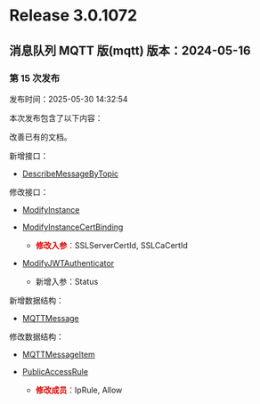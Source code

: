 # Release 3.0.1072

## 消息队列 MQTT 版(mqtt) 版本：2024-05-16

### 第 15 次发布

发布时间：2025-05-30 14:32:54

本次发布包含了以下内容：

改善已有的文档。

新增接口：

* [DescribeMessageByTopic](https://cloud.tencent.com/document/api/1778/118936)

修改接口：

* [ModifyInstance](https://cloud.tencent.com/document/api/1778/116039)

* [ModifyInstanceCertBinding](https://cloud.tencent.com/document/api/1778/116203)

	* <font color="#dd0000">**修改入参**：</font>SSLServerCertId, SSLCaCertId

* [ModifyJWTAuthenticator](https://cloud.tencent.com/document/api/1778/111086)

	* 新增入参：Status


新增数据结构：

* [MQTTMessage](https://cloud.tencent.com/document/api/1778/111031#MQTTMessage)

修改数据结构：

* [MQTTMessageItem](https://cloud.tencent.com/document/api/1778/111031#MQTTMessageItem)

* [PublicAccessRule](https://cloud.tencent.com/document/api/1778/111031#PublicAccessRule)

	* <font color="#dd0000">**修改成员**：</font>IpRule, Allow




